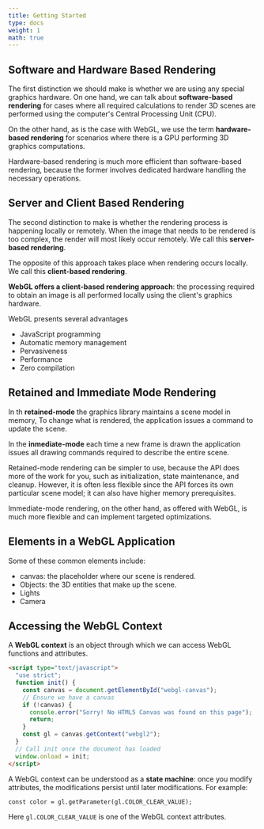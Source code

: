```yaml
---
title: Getting Started
type: docs
weight: 1
math: true
---
```


## Software and Hardware Based Rendering

The first distinction we should make is whether we are using any special graphics hardware. On one hand, we can talk about **software-based rendering** for cases where all required calculations to render 3D scenes are performed using the computer's Central Processing Unit (CPU).

On the other hand, as is the case with WebGL, we use the term **hardware-based rendering** for scenarios where there is a GPU performing 3D graphics computations.

Hardware-based rendering is much more efficient than software-based rendering, because the former involves dedicated hardware handling the necessary operations.

## Server and Client Based Rendering

The second distinction to make is whether the rendering process is happening locally or remotely. When the image that needs to be rendered is too complex, the render will most likely occur remotely. We call this **server-based rendering**.

The opposite of this approach takes place when rendering occurs locally. We call this **client-based rendering**.

**WebGL offers a client-based rendering approach**: the processing required to obtain an image is all performed locally using the client's graphics hardware.

WebGL presents several advantages

- JavaScript programming
- Automatic memory management
- Pervasiveness
- Performance
- Zero compilation

## Retained and Immediate Mode Rendering

In th **retained-mode** the graphics library maintains a scene model in memory, To change what is rendered, the application issues a command to update the scene.

In the **inmediate-mode** each time a new frame is drawn the application issues all drawing commands required to describe the entire scene.

Retained-mode rendering can be simpler to use, because the API does more of the work for you, such as initialization, state maintenance, and cleanup. However, it is often less flexible since the API forces its own particular scene model; it can also have higher memory prerequisites.

Immediate-mode rendering, on the other hand, as offered with WebGL, is much more flexible and can implement targeted optimizations.

## Elements in a WebGL Application

Some of these common elements include:

- canvas: the placeholder where our scene is rendered.
- Objects: the 3D entities that make up the scene.
- Lights
- Camera

## Accessing the WebGL Context

A **WebGL context** is an object through which we can access WebGL functions and attributes.

```html
<script type="text/javascript">
  "use strict";
  function init() {
    const canvas = document.getElementById("webgl-canvas");
    // Ensure we have a canvas
    if (!canvas) {
      console.error("Sorry! No HTML5 Canvas was found on this page");
      return;
    }
    const gl = canvas.getContext("webgl2");
  }
  // Call init once the document has loaded
  window.onload = init;
</script>
```

A WebGL context can be understood as a **state machine**: once you modify attributes, the modifications persist until later modifications. For example:

```html
const color = gl.getParameter(gl.COLOR_CLEAR_VALUE);
```

Here `gl.COLOR_CLEAR_VALUE` is one of the WebGL context attributes.
